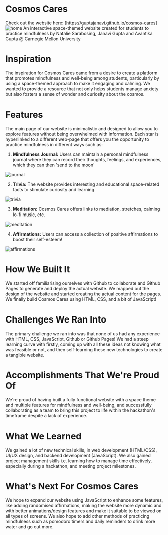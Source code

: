 # Cosmos Cares 
Check out the website here: [https://guptajanavi.github.io/cosmos-cares]
![home](https://github.com/guptajanavi/cosmos-cares/assets/79553848/649d146c-ecbf-49d3-bcb0-f2f431c85e64)
An interactive space-themed website created for students to practice mindfulness by Natalie Sarabosing, Janavi Gupta and Avantika Gupta @ Carnegie Mellon University

# Inspiration
The inspiration for Cosmos Cares came from a desire to create a platform that promotes mindfulness and well-being among students, particularly by using a space-themed approach to make it engaging and calming. We wanted to provide a resource that not only helps students manage anxiety but also fosters a sense of wonder and curiosity about the cosmos.

# Features
The main page of our website is minimalistic and designed to allow you to explore features without being overwhelmed with information. Each star is hyperlinked to a different web-page that offers you the opportunity to practice mindfulness in different ways such as:

1. **Mindfulness Journal:** Users can maintain a personal mindfulness journal where they can record their thoughts, feelings, and experiences, which they can then 'send to the moon'

![journal](https://github.com/guptajanavi/cosmos-cares/assets/79553848/dca1eaf2-77fe-42fc-a68f-f4fd357b7e64)

2. **Trivia:** The website provides interesting and educational space-related facts to stimulate curiosity and learning.
 
![trivia](https://github.com/guptajanavi/cosmos-cares/assets/79553848/192271f2-8fed-4466-af1e-658e1dc12b56)

3. **Meditation:** Cosmos Cares offers links to mediation, stretches, calming lo-fi music, etc.

![meditation](https://github.com/guptajanavi/cosmos-cares/assets/79553848/88cdf3f1-78fe-4b64-a8ef-630feaf2a566)

4. **Affirmations:** Users can access a collection of positive affirmations to boost their self-esteem!

![affirmations](https://github.com/guptajanavi/cosmos-cares/assets/79553848/77748f6c-beb5-4956-a841-5be235fcc83f)

# How We Built It
We started off familiarising ourselves with Github to collaborate and Github Pages to generate and deploy the actual website. We mapped out the design of the website and started creating the actual content for the pages. We finally build Cosmos Cares using HTML, CSS, and a bit of JavaScript!

# Challenges We Ran Into
The primary challenge we ran into was that none of us had any experience with HTML, CSS, JavaScript, Github or Github Pages! We had a steep learning curve with firstly, coming up with all these ideas not knowing what was feasible or not, and then self-learning these new technologies to create a tangible website.

# Accomplishments That We're Proud Of
We're proud of having built a fully functional website with a space theme and multiple features for mindfulness and well-being, and successfully collaborating as a team to bring this project to life within the hackathon's timeframe despite a lack of experience.

# What We Learned
We gained a lot of new technical skills, in web development (HTML/CSS), UI/UX design, and backend development (JavaScript). We also gained project management skills i.e. learning how to manage time effectively, especially during a hackathon, and meeting project milestones.

# What's Next For Cosmos Cares
We hope to expand our website using JavaScript to enhance some features, like adding randomised affirmations, making the website more dynamic and with better animations/design features and make it suitable to be viewed on all types of screens. We also hope to add other methods of practicing mindfulness such as pomodoro timers and daily reminders to drink more water and go out more.
